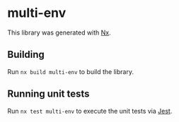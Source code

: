 # multi-env

This library was generated with [Nx](https://nx.dev).

## Building

Run `nx build multi-env` to build the library.

## Running unit tests

Run `nx test multi-env` to execute the unit tests via [Jest](https://jestjs.io).
